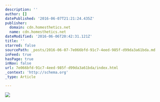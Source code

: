 ```yaml
---
description: ''
author: []
datePublished: '2016-06-07T21:21:24.435Z'
publisher:
  domain: cdn.homesthetics.net
  name: cdn.homesthetics.net
dateModified: '2016-06-06T20:42:31.121Z'
title: ''
starred: false
sourcePath: _posts/2016-06-07-7e066bfd-91c7-4eed-985f-d99da3a61bda.md
inFeed: true
hasPage: true
inNav: false
url: 7e066bfd-91c7-4eed-985f-d99da3a61bda/index.html
_context: 'http://schema.org'
_type: Article

---
```

![](http://cdn.homesthetics.net/wp-content/uploads/2016/02/The-Quedjinup-in-Australia-by-Jodie-Cooper-Design-homesthetics-8.jpg)